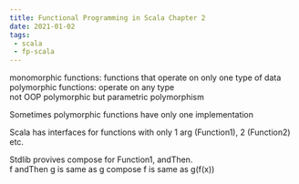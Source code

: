 ```yaml
---
title: Functional Programming in Scala Chapter 2
date: 2021-01-02
tags:
 - scala
 - fp-scala
---
```


monomorphic functions: functions that operate on only one type of data  
polymorphic functions: operate on any type  
not OOP polymorphic but parametric polymorphism  

Sometimes polymorphic functions have only one implementation

Scala has interfaces for functions with only 1 arg (Function1), 2 (Function2) etc.

Stdlib provives compose for Function1, andThen.  
f andThen g is same as g compose f is same as g(f(x))
